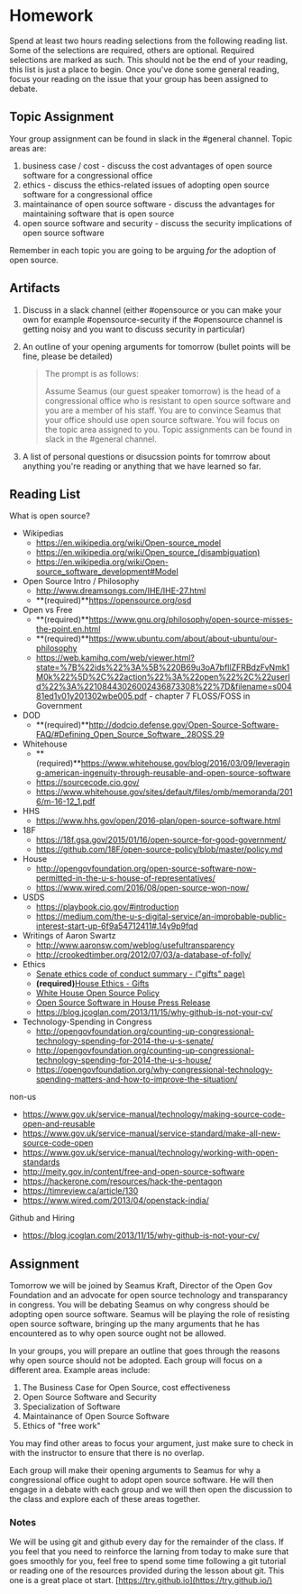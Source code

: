 # Homework

Spend at least two hours reading selections from the following reading list. Some of the selections are required, others are optional. Required selections are marked as such. This should not be the end of your reading, this list is just a place to begin. Once you've done some general reading, focus your reading on the issue that your group has been assigned to debate.

## Topic Assignment

Your group assignment can be found in slack in the #general channel. Topic areas are:

1. business case / cost - discuss the cost advantages of open source software for a congressional office
2. ethics - discuss the ethics-related issues of adopting open source software for a congressional office
3. maintainance of open source software - discuss the advantages for maintaining software that is open source
4. open source software and security - discuss the security implications of open source software

Remember in each topic you are going to be arguing *for* the adoption of open source.

## Artifacts
1. Discuss in a slack channel (either #opensource or you can make your own for example #opensource-security if the #opensource channel is getting noisy and you want to discuss security in particular)
2. An outline of your opening arguments for tomorrow (bullet points will be fine, please be detailed)

   > The prompt is as follows:
   >
   > Assume Seamus (our guest speaker tomorrow) is the head of a congressional office who is resistant to open source software and you are a member of his staff. You are to convince Seamus that your office should use open source software. You will focus on the topic area assigned to you. Topic assignments can be found in slack in the #general channel.

3. A list of personal questions or disucssion points for tomrrow about anything you're reading or anything that we have learned so far.

## Reading List
What is open source?

* Wikipedias
    * https://en.wikipedia.org/wiki/Open-source_model
    * https://en.wikipedia.org/wiki/Open_source_(disambiguation)
    * https://en.wikipedia.org/wiki/Open-source_software_development#Model
* Open Source Intro / Philosophy
    * http://www.dreamsongs.com/IHE/IHE-27.html
    * **(required)**https://opensource.org/osd
* Open vs Free
    * **(required)**https://www.gnu.org/philosophy/open-source-misses-the-point.en.html
    * **(required)**https://www.ubuntu.com/about/about-ubuntu/our-philosophy
    * https://web.kamihq.com/web/viewer.html?state=%7B%22ids%22%3A%5B%220B69u3oA7bfllZFRBdzFvNmk1M0k%22%5D%2C%22action%22%3A%22open%22%2C%22userId%22%3A%22108443026002436873308%22%7D&filename=s00481ed1v01y201302wbe005.pdf - chapter 7
FLOSS/FOSS in Government
* DOD
    * **(required)**http://dodcio.defense.gov/Open-Source-Software-FAQ/#Defining_Open_Source_Software_.28OSS.29
* Whitehouse
    * **(required)**https://www.whitehouse.gov/blog/2016/03/09/leveraging-american-ingenuity-through-reusable-and-open-source-software
    * https://sourcecode.cio.gov/
    * https://www.whitehouse.gov/sites/default/files/omb/memoranda/2016/m-16-12_1.pdf
* HHS
    * https://www.hhs.gov/open/2016-plan/open-source-software.html
* 18F
    * https://18f.gsa.gov/2015/01/16/open-source-for-good-government/
    * https://github.com/18F/open-source-policy/blob/master/policy.md
* House
    * http://opengovfoundation.org/open-source-software-now-permitted-in-the-u-s-house-of-representatives/
    * https://www.wired.com/2016/08/open-source-won-now/
* USDS
    * https://playbook.cio.gov/#introduction
    * https://medium.com/the-u-s-digital-service/an-improbable-public-interest-start-up-6f9a54712411#.14y9p9fqd
* Writings of Aaron Swartz
    * http://www.aaronsw.com/weblog/usefultransparency
    * http://crookedtimber.org/2012/07/03/a-database-of-folly/
* Ethics
    *  [Senate ethics code of conduct summary - ("gifts" page)](http://www.ethics.senate.gov/public/index.cfm/files/serve?File_id=1aec2c45-aadf-46e3-bb36-c472bcbed20f)
    * **(required)**[House Ethics - Gifts](https://ethics.house.gov/gifts/house-gift-rule)
    * [White House Open Source Policy](https://sourcecode.cio.gov/)
    * [Open Source Software in House Press Release](http://congressionaldata.org/open-source-software-now-permitted-in-the-u-s-house-of-representatives-2/)
    * https://blog.jcoglan.com/2013/11/15/why-github-is-not-your-cv/
* Technology-Spending in Congress
    * http://opengovfoundation.org/counting-up-congressional-technology-spending-for-2014-the-u-s-senate/
    * http://opengovfoundation.org/counting-up-congressional-technology-spending-for-2014-the-u-s-house/
    * https://opengovfoundation.org/why-congressional-technology-spending-matters-and-how-to-improve-the-situation/


non-us

* https://www.gov.uk/service-manual/technology/making-source-code-open-and-reusable
* https://www.gov.uk/service-manual/service-standard/make-all-new-source-code-open
* https://www.gov.uk/service-manual/technology/working-with-open-standards
* http://meity.gov.in/content/free-and-open-source-software
* https://hackerone.com/resources/hack-the-pentagon
* https://timreview.ca/article/130
* https://www.wired.com/2013/04/openstack-india/

Github and Hiring

* https://blog.jcoglan.com/2013/11/15/why-github-is-not-your-cv/

## Assignment

Tomorrow we will be joined by Seamus Kraft, Director of the Open Gov Foundation and an advocate for open source technology and transparancy in congress. You will be debating Seamus on why congress should be adopting open source software. Seamus will be playing the role of resisting open source software, bringing up the many arguments that he has encountered as to why open source ought not be allowed.

In your groups, you will prepare an outline that goes through the reasons why open source should not be adopted. Each group will focus on a different area. Example areas include:

1. The Business Case for Open Source, cost effectiveness
2. Open Source Software and Security
3. Specialization of Software
4. Maintainance of Open Source Software
5. Ethics of "free work"

You may find other areas to focus your argument, just make sure to check in with the instructor to ensure that there is no overlap. 

Each group will make their opening arguments to Seamus for why a congressional office ought to adopt open source software. He will then engage in a debate with each group and we will then open the discussion to the class and explore each of these areas together.

### Notes

We will be using git and github every day for the remainder of the class. If you feel that you need to reinforce the larning from today to make sure that goes smoothly for you, feel free to spend some time following a git tutorial or reading one of the resources provided during the lesson about git. This one is a great place ot start. [https://try.github.io](https://try.github.io/)

